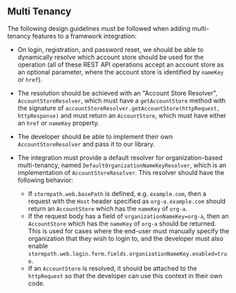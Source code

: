 ## Multi Tenancy

The following design guidelines must be followed when adding multi-tenancy features to a framework integration:

* On login, registration, and password reset, we should be able to dynamically resolve which account store should be used for the operation (all of these REST API operations accept an account store as an optional parameter, where the account store is identified by `nameKey` or `href`).  

* The resolution should be achieved with an "Account Store Resolver", `AccountStoreResolver`, which must have a `getAccountStore` method with the signature of `accountStoreResolver.getAccountStore(httpRequest, httpResponse)` and must return an `AccountStore`, which must have either an `href` or `nameKey` property.

* The developer should be able to implement their own `AccountStoreResolver` and pass it to our library.
 
* The integration must provide a default resolver for organization-based multi-tenancy, named `DefaultOrganizationNameKeyResolver`, which is an implementation of `AccountStoreResolver`.  This resolver should have the following behavior:
    - If `stormpath.web.basePath` is defined, e.g. `example.com`, then a request with the `Host` header specified as `org-a.example.com` should return an `AccountStore` which has the `nameKey` of `org-a`.
    - If the request body has a field of `organizationNameKey=org-a`, then an `AccountStore` which has the `nameKey` of `org-a` should be returned.  This is used for cases where the end-user must manually specify the organization that they wish to login to, and the developer must also enable `stormpath.web.login.form.fields.organizationNameKey.enabled=true`.
    - If an `AccountStore` is resolved, it should be attached to the `httpRequest` so that the developer can use this context in their own code.